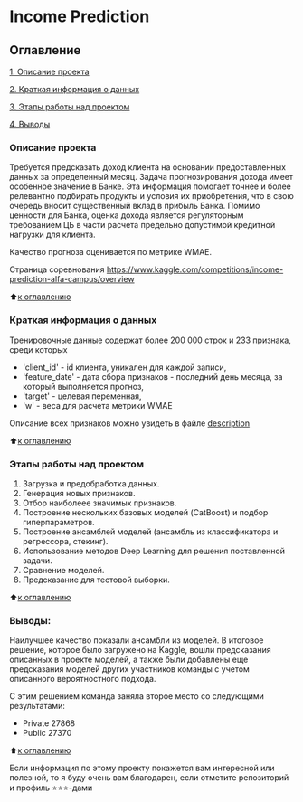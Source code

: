 # Income Prediction

## Оглавление  
[1. Описание проекта](.README.md#Описание-проекта)

[2. Краткая информация о данных](.README.md#Краткая-информация-о-данных)

[3. Этапы работы над проектом](.README.md#Этапы-работы-над-проектом)

[4. Выводы](.README.md#Выводы) 

### Описание проекта    
Требуется предсказать доход клиента на основании предоставленных данных за определенный месяц.
Задача прогнозирования дохода имеет особенное значение в Банке. Эта информация помогает точнее и более релевантно подбирать продукты и условия их приобретения, что в свою очередь вносит существенный вклад в прибыль Банка. Помимо ценности для Банка, оценка дохода является регуляторным требованием ЦБ в части расчета предельно допустимой кредитной нагрузки для клиента.

Качество прогноза оценивается по метрике WMAE.

Страница соревнования https://www.kaggle.com/competitions/income-prediction-alfa-campus/overview

:arrow_up:[к оглавлению](_)

### Краткая информация о данных
Тренировочные данные содержат более 200 000 строк и 233 признака, среди которых
 - 'client_id' - id клиента, уникален для каждой записи,
 - 'feature_date' - дата сбора признаков - последний день месяца, за который выполняется прогноз,
 - 'target' - целевая переменная,
 - 'w' - веса для расчета метрики WMAE

Описание всех признаков можно увидеть в файле [description](https://www.kaggle.com/competitions/income-prediction-alfa-campus/data?select=description.xlsx)

:arrow_up:[к оглавлению](.README.md#Оглавление)


### Этапы работы над проектом  
1. Загрузка и предобработка данных.
2. Генерация новых признаков.
3. Отбор наиболеее значимых признаков.
4. Построение нескольких базовых моделей (CatBoost) и подбор гиперпараметров.
5. Построение ансамблей моделей (ансамбль из классификатора и регрессора, стекинг).
6. Использование методов Deep Learning для решения поставленной задачи.
7. Сравнение моделей.
8. Предсказание для тестовой выборки.

:arrow_up:[к оглавлению](.README.md#Оглавление)


### Выводы:  
Наилучшее качество показали ансамбли из моделей.
В итоговое решение, которое было загружено на Kaggle, вошли предсказания описанных в проекте моделей, а также были добавлены еще предсказания моделей других участников команды с учетом описанного вероятностного подхода.

С этим решением команда заняла второе место со следующими результатами:
- Private 27868
- Public 27370

:arrow_up:[к оглавлению](.README.md#Оглавление)


Если информация по этому проекту покажется вам интересной или полезной, то я буду очень вам благодарен, если отметите репозиторий и профиль ⭐️⭐️⭐️-дами
